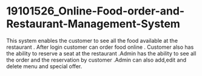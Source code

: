# 19101526_Online-Food-order-and-Restaurant-Management-System

This system enables the  customer to see all the food available at the restaurant . After login customer can order food online . Customer also has the ability to reserve a seat at the restaurant .Admin has the ability to see all the order and the reservation by customer .Admin can also add,edit and delete menu and special offer.
